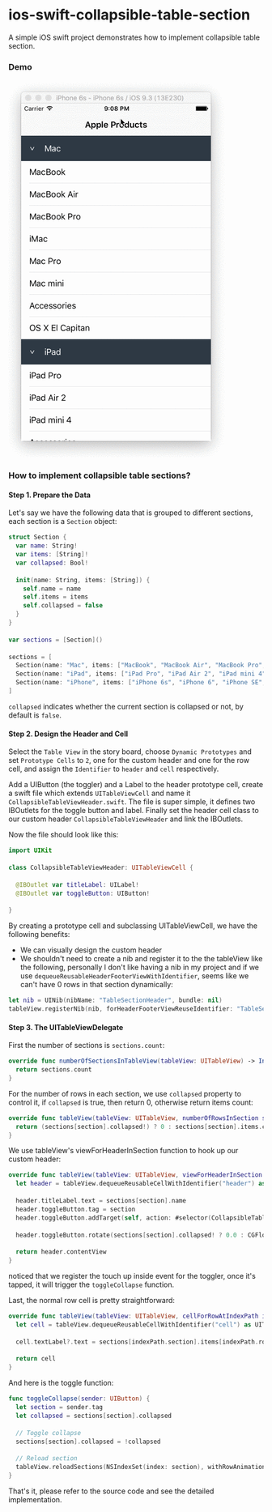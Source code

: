 # ios-swift-collapsible-table-section
A simple iOS swift project demonstrates how to implement collapsible table section.

### Demo ###
![demo](screenshots/demo.gif)<br />

### How to implement collapsible table sections? ###

#### Step 1. Prepare the Data ####

Let's say we have the following data that is grouped to different sections, each section is a `Section` object:

```swift
struct Section {
  var name: String!
  var items: [String]!
  var collapsed: Bool!
    
  init(name: String, items: [String]) {
    self.name = name
    self.items = items
    self.collapsed = false
  }
}
    
var sections = [Section]()

sections = [
  Section(name: "Mac", items: ["MacBook", "MacBook Air", "MacBook Pro", "iMac", "Mac Pro", "Mac mini", "Accessories", "OS X El Capitan"]),
  Section(name: "iPad", items: ["iPad Pro", "iPad Air 2", "iPad mini 4", "Accessories"]),
  Section(name: "iPhone", items: ["iPhone 6s", "iPhone 6", "iPhone SE", "Accessories"])
]
```
`collapsed` indicates whether the current section is collapsed or not, by default is `false`.

#### Step 2. Design the Header and Cell ####

Select the `Table View` in the story board, choose `Dynamic Prototypes` and set `Prototype Cells` to `2`, one for the custom header and one for the row cell, and assign the `Identifier` to `header` and `cell` respectively.

Add a UIButton (the toggler) and a Label to the header prototype cell, create a swift file which extends `UITableViewCell` and name it `CollapsibleTableViewHeader.swift`. The file is super simple, it defines two IBOutlets for the toggle button and label. Finally set the header cell class to our custom header `CollapsibleTableViewHeader` and link the IBOutlets.

Now the file should look like this:

```swift
import UIKit

class CollapsibleTableViewHeader: UITableViewCell {
    
  @IBOutlet var titleLabel: UILabel!
  @IBOutlet var toggleButton: UIButton!
    
}
```

By creating a prototype cell and subclassing UITableViewCell, we have the following benefits:
* We can visually design the custom header
* We shouldn't need to create a nib and register it to the the tableView like the following, personally I don't like having a nib in my project and if we use `dequeueReusableHeaderFooterViewWithIdentifier`, seems like we can't have 0 rows in that section dynamically:
```swift
let nib = UINib(nibName: "TableSectionHeader", bundle: nil)
tableView.registerNib(nib, forHeaderFooterViewReuseIdentifier: "TableSectionHeader")
```

#### Step 3. The UITableViewDelegate  ####

First the number of sections is `sections.count`:

```swift
override func numberOfSectionsInTableView(tableView: UITableView) -> Int {
  return sections.count
}
```

For the number of rows in each section, we use `collapsed` property to control it, if `collapsed` is true, then return 0, otherwise return items count:

```swift
override func tableView(tableView: UITableView, numberOfRowsInSection section: Int) -> Int {
  return (sections[section].collapsed!) ? 0 : sections[section].items.count
}
```

We use tableView's viewForHeaderInSection function to hook up our custom header:

```swift
override func tableView(tableView: UITableView, viewForHeaderInSection section: Int) -> UIView? {
  let header = tableView.dequeueReusableCellWithIdentifier("header") as! CollapsibleTableViewHeader
        
  header.titleLabel.text = sections[section].name
  header.toggleButton.tag = section
  header.toggleButton.addTarget(self, action: #selector(CollapsibleTableViewController.toggleCollapse), forControlEvents: .TouchUpInside)
        
  header.toggleButton.rotate(sections[section].collapsed! ? 0.0 : CGFloat(M_PI_2))
        
  return header.contentView
}
```

noticed that we register the touch up inside event for the toggler, once it's tapped, it will trigger the `toggleCollapse` function.

Last, the normal row cell is pretty straightforward:

```swift
override func tableView(tableView: UITableView, cellForRowAtIndexPath indexPath: NSIndexPath) -> UITableViewCell {
  let cell = tableView.dequeueReusableCellWithIdentifier("cell") as UITableViewCell!
    
  cell.textLabel?.text = sections[indexPath.section].items[indexPath.row]
    
  return cell
}
```

And here is the toggle function:

```swift
func toggleCollapse(sender: UIButton) {
  let section = sender.tag
  let collapsed = sections[section].collapsed
    
  // Toggle collapse
  sections[section].collapsed = !collapsed
    
  // Reload section
  tableView.reloadSections(NSIndexSet(index: section), withRowAnimation: .Automatic)
}
```

That's it, please refer to the source code and see the detailed implementation.
